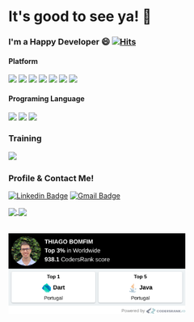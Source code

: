 # It's good to see ya! 👋

### I'm a Happy Developer 😄 [![Hits](https://hits.seeyoufarm.com/api/count/incr/badge.svg?url=https%3A%2F%2Fgithub.com%2FthiagoBfim%2Fhit-counter&count_bg=%2379C83D&title_bg=%23555555&icon=&icon_color=%23E7E7E7&title=hits&edge_flat=false)](https://hits.seeyoufarm.com)

#### Platform

<img src="https://img.shields.io/badge/-Flutter-02569B.svg?logo=flutter&style=plastic"> <img src="https://img.shields.io/badge/-Angular-c40904?logo=Angular&style=plastic"> <img src="https://img.shields.io/badge/-Git-ff9c8a.svg?logo=git&style=plastic"> <img src="https://img.shields.io/badge/Spring-8eedc2.svg?logo=spring&style=plastic"> <img src="https://img.shields.io/badge/-Firebase-FFCA28.svg?logo=firebase&style=plastic"> <img src="https://img.shields.io/badge/-Docker-85d2ff.svg?logo=docker&style=plastic">
<img src="https://img.shields.io/badge/-Kubernetes-51b1e8.svg?logo=kubernetes&style=plastic">

#### Programing Language

 <img src="https://img.shields.io/badge/-Dart-00599C.svg?logo=dart&style=plastic"> <img src="https://img.shields.io/badge/-JavaScript-fffbdb.svg?logo=JavaScript&style=plastic"> <img src="https://img.shields.io/badge/-Java-007396.svg?logo=java&style=plastic">


### Training

 <img src="https://img.shields.io/badge/-Microservices-005571.svg?logo=Kafka&style=plastic">

### Profile & Contact Me!
[![Linkedin Badge](https://img.shields.io/badge/-Thiago%20Bomfim-02569B?style=flat-square&logo=Linkedin&logoColor=white&link=https://www.linkedin.com/in/thiagoBfim/)](https://www.linkedin.com/in/thiagoBfim/)
[![Gmail Badge](https://img.shields.io/badge/Thiago%20Bomfim%20Gmail-02569B?style=flat-square&logo=Gmail&logoColor=white&link=mailto:thiago.bomfim.work@gmail.com)](mailto:thiago.bomfim.work@gmail.com)





<div>
<a href="https://github.com/thiagobfim?tab=repositories">
  <img height="200" align="center" src="https://github-readme-stats.vercel.app/api/top-langs/?username=thiagobfim&hide=jupyter%20notebook&theme=dracula&hide_langs_below=0" />
</a>

<a href="https://github.com/thiagobfim">
  <img height="200" align="center" src="https://github-readme-stats.vercel.app/api?username=thiagobfim&show_icons=true&theme=dracula&include_all_commits=true&title_color=7221ff&count_private=true"/>
</a>
</div>
 <br/>
 <br/>

 <a href="https://profile.codersrank.io/user/thiagobfim">
    <img width="350" align="center" src="WorldWide.png?raw=true 'CodersRank'"
</a>
